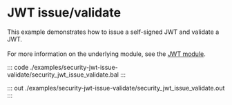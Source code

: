 # JWT issue/validate

This example demonstrates how to issue a self-signed JWT and
validate a JWT.<br/><br/>
For more information on the underlying module,
see the [JWT module](https://docs.central.ballerina.io/ballerina/jwt/latest/).

::: code ./examples/security-jwt-issue-validate/security_jwt_issue_validate.bal :::

::: out ./examples/security-jwt-issue-validate/security_jwt_issue_validate.out :::